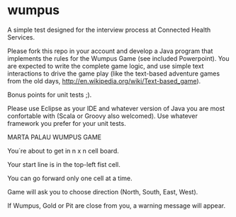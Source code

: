 wumpus
======

A simple test designed for the interview process at Connected Health Services. 

Please fork this repo in your account and develop a Java program that implements the rules for the Wumpus Game (see included Powerpoint). You are expected to write the complete game logic, and use simple text interactions to drive the game play (like the text-based adventure games from the old days, http://en.wikipedia.org/wiki/Text-based_game).

Bonus points for unit tests ;).

Please use Eclipse as your IDE and whatever version of Java you are most confortable with (Scala or Groovy also welcomed). Use whatever framework you prefer for your unit tests.

MARTA PALAU WUMPUS GAME 

You´re about to get in n x n cell board. 

Your start line is in the top-left fist cell. 

You can go forward only  one cell at a time.

Game will ask you to choose direction (North, South, East, West).

If Wumpus, Gold or Pit are close from you, a warning message will appear.

